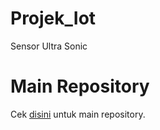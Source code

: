 # Projek_Iot
Sensor Ultra Sonic

# Main Repository
Cek [disini](https://github.com/ferianto22/Projek_Iot) untuk main repository.
